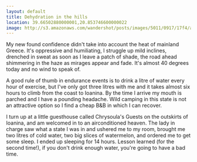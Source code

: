 ```yaml
---
layout: default
title: Dehydration in the hills
location: 39.66502880000001,20.853746600000022
image: http://s3.amazonaws.com/wandershot/posts/images/5011/0917/17f4/ac00/0200/003b/original/7-21.jpg?1343293719
---
```

My new found confidence didn't take into account the heat of mainland Greece. It's oppressive and humiliating, I struggle up mild inclines, drenched in sweat as soon as I leave a patch of shade, the road ahead shimmering in the haze as mirages appear and fade. It's almost 40 degrees today and no wind to speak of.

A good rule of thumb in endurance events is to drink a litre of water every hour of exercise, but I've only got three litres with me and it takes almost six hours to climb from the coast to Ioanina. By the time I arrive my mouth is parched and I have a pounding headache. Wild camping in this state is not an attractive option so I find a cheap B&B in which I can recover.

I turn up at a little guesthouse called Chrysoula's Guests on the outskirts of Ioanina, and am welcomed in to an airconditioned heaven. The lady in charge saw what a state I was in and ushered me to my room, brought me two litres of cold water, two big slices of watermelon, and ordered me to get some sleep. I ended up sleeping for 14 hours. Lesson learned (for the second time!), if you don't drink enough water, you're going to have a bad time.
